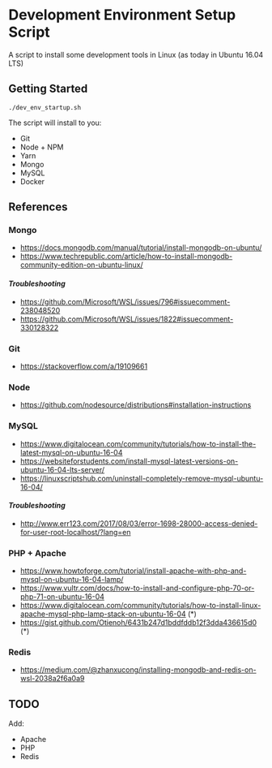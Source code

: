 # Development Environment Setup Script

A script to install some development tools in Linux (as today in Ubuntu 16.04 LTS)

## Getting Started

```shell
./dev_env_startup.sh
```

The script will install to you:

- Git
- Node + NPM
- Yarn
- Mongo
- MySQL
- Docker

## References

### Mongo

- https://docs.mongodb.com/manual/tutorial/install-mongodb-on-ubuntu/
- https://www.techrepublic.com/article/how-to-install-mongodb-community-edition-on-ubuntu-linux/

#### _Troubleshooting_

- https://github.com/Microsoft/WSL/issues/796#issuecomment-238048520
- https://github.com/Microsoft/WSL/issues/1822#issuecomment-330128322

### Git

- https://stackoverflow.com/a/19109661

### Node

- https://github.com/nodesource/distributions#installation-instructions

### MySQL

- https://www.digitalocean.com/community/tutorials/how-to-install-the-latest-mysql-on-ubuntu-16-04
- https://websiteforstudents.com/install-mysql-latest-versions-on-ubuntu-16-04-lts-server/
- https://linuxscriptshub.com/uninstall-completely-remove-mysql-ubuntu-16-04/

#### _Troubleshooting_

- http://www.err123.com/2017/08/03/error-1698-28000-access-denied-for-user-root-localhost/?lang=en

### PHP + Apache
- https://www.howtoforge.com/tutorial/install-apache-with-php-and-mysql-on-ubuntu-16-04-lamp/
- https://www.vultr.com/docs/how-to-install-and-configure-php-70-or-php-71-on-ubuntu-16-04
- https://www.digitalocean.com/community/tutorials/how-to-install-linux-apache-mysql-php-lamp-stack-on-ubuntu-16-04 (*)
- https://gist.github.com/Otienoh/6431b247d1bddfddb12f3dda436615d0 (*)

### Redis
- https://medium.com/@zhanxucong/installing-mongodb-and-redis-on-wsl-2038a2f6a0a9

## TODO

Add:

- Apache
- PHP
- Redis
